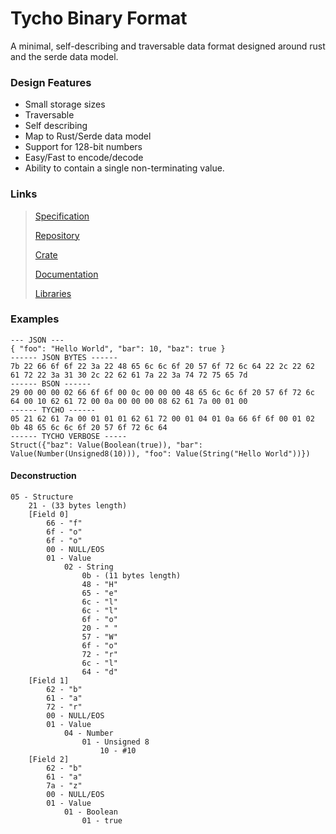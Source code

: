 # Tycho Binary Format
A minimal, self-describing and traversable data format designed around rust and the serde data model.

### Design Features
- Small storage sizes
- Traversable
- Self describing
- Map to Rust/Serde data model
- Support for 128-bit numbers
- Easy/Fast to encode/decode
- Ability to contain a single non-terminating value.


### Links
> [Specification](https://github.com/SamHDev/tycho/blob/master/specification.md)
>
> [Repository](https://github.com/SamHDev/tycho/)
>
> [Crate](https://crates.io/crates/tycho)
>
> [Documentation](https://docs.rs/tycho/)
>
> [Libraries](https://github.com/SamHDev/tycho/blob/master/libraries.md)


### Examples
```
--- JSON ---
{ "foo": "Hello World", "bar": 10, "baz": true }
------ JSON BYTES ------
7b 22 66 6f 6f 22 3a 22 48 65 6c 6c 6f 20 57 6f 72 6c 64 22 2c 22 62 61 72 22 3a 31 30 2c 22 62 61 7a 22 3a 74 72 75 65 7d
------ BSON ------
29 00 00 00 02 66 6f 6f 00 0c 00 00 00 48 65 6c 6c 6f 20 57 6f 72 6c 64 00 10 62 61 72 00 0a 00 00 00 08 62 61 7a 00 01 00
------ TYCHO ------
05 21 62 61 7a 00 01 01 01 62 61 72 00 01 04 01 0a 66 6f 6f 00 01 02 0b 48 65 6c 6c 6f 20 57 6f 72 6c 64
------ TYCHO VERBOSE -----
Struct({"baz": Value(Boolean(true)), "bar": Value(Number(Unsigned8(10))), "foo": Value(String("Hello World"))})
```


#### Deconstruction
```
05 - Structure
    21 - (33 bytes length)
    [Field 0]
        66 - "f"
        6f - "o"
        6f - "o"
        00 - NULL/EOS
        01 - Value
            02 - String
                0b - (11 bytes length)
                48 - "H"
                65 - "e" 
                6c - "l"
                6c - "l"
                6f - "o"
                20 - " "
                57 - "W"
                6f - "o"
                72 - "r"
                6c - "l"
                64 - "d"
    [Field 1]
        62 - "b"
        61 - "a"
        72 - "r"
        00 - NULL/EOS
        01 - Value
            04 - Number
                01 - Unsigned 8
                    10 - #10
    [Field 2]
        62 - "b"
        61 - "a"
        7a - "z"
        00 - NULL/EOS
        01 - Value
            01 - Boolean
                01 - true
```